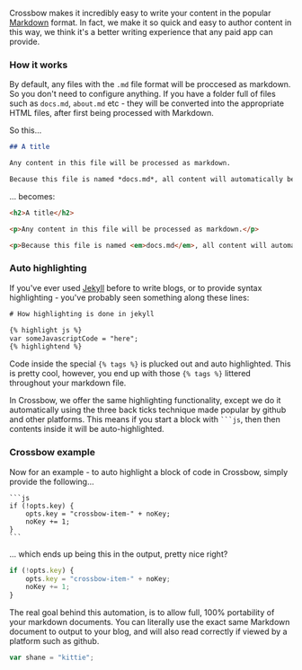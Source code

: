 Crossbow makes it incredibly easy to write your content
in the popular [Markdown]({{site.links.markdown}}) format. In fact, we make it so quick and easy 
to author content in this way, we think it's a better writing experience 
that any paid app can provide.

### How it works

By default, any files with the `.md` file format will be proccesed
as markdown. So you don't need to configure anything. If you 
have a folder full of files such as `docs.md`, `about.md` etc - they
will be converted into the appropriate HTML files, after first being
processed with Markdown.

So this...

```markdown
## A title

Any content in this file will be processed as markdown.

Because this file is named *docs.md*, all content will automatically be processed
```

... becomes:

```markdown
<h2>A title</h2>

<p>Any content in this file will be processed as markdown.</p>

<p>Because this file is named <em>docs.md</em>, all content will automatically be processed</p>
```

### Auto highlighting

If you've ever used [Jekyll]({{site.links.jekyll}}) before to write
blogs, or to provide syntax highlighting - you've probably seen something
along these lines: 

```hbs
# How highlighting is done in jekyll

{% highlight js %}
var someJavascriptCode = "here";
{% highlightend %}
```

Code inside the special `{% tags %}` is plucked out and auto 
highlighted. This is pretty cool, however, you end up with those `{% tags %}`
littered throughout your markdown file.

In Crossbow, we offer the same highlighting functionality, except we do it 
automatically using the three back ticks technique made popular by github and 
other platforms. This means if you start a block with <code>```js</code>, then 
then contents inside it will be auto-highlighted. 
 
### Crossbow example

Now for an example - to auto highlight a block of code in Crossbow, simply provide
 the following...

    ```js
    if (!opts.key) {
        opts.key = "crossbow-item-" + noKey;
        noKey += 1;
    }
    ```
... which ends up being this in the output, pretty nice right?

```js
if (!opts.key) {
    opts.key = "crossbow-item-" + noKey;
    noKey += 1;
}
```

The real goal behind this automation, is to allow full, 100% portability
 of your markdown documents. You can literally use the exact same Markdown
 document to output to your blog, and will also read correctly if viewed
 by a platform such as github.

```js
var shane = "kittie";

```



